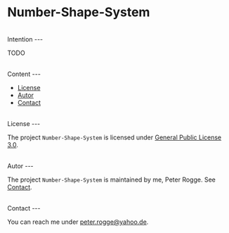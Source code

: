 Number-Shape-System
===



<br />
Intention
---

TODO



<br />
Content
---

* [License](#License)
* [Autor](#Autor)
* [Contact](#Contact)



<br />
License<a name="License" />
---

The project `Number-Shape-System` is licensed under [General Public License 3.0].



<br />
Autor<a name="Autor" />
---

The project `Number-Shape-System` is maintained by me, Peter Rogge. See [Contact](#Contact).



<br />
Contact<a name="Contact" />
---

You can reach me under <peter.rogge@yahoo.de>.



[//]: # (Images)



[//]: # (Links)
[General Public License 3.0]:http://www.gnu.org/licenses/gpl-3.0.en.html
